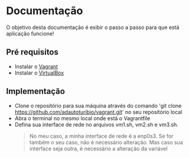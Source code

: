 # Documentação
O objetivo desta documentação é exibir o passo a passo para que está aplicação funcione!

## Pré requisitos

* Instalar o [Vagrant](https://developer.hashicorp.com/vagrant/downloads?product_intent=vagrant)
* Instalar o [VirtualBox](https://www.virtualbox.org/wiki/Downloads)
  
## Implementação

* Clone o repositório para sua máquina através do comando 'git clone https://github.com/adautoturibio/vagrant.git' no seu repositório local
* Abra o terminal no mesmo local onde está o Vagrantfile
* Defina sua interface de rede no arquivos vm1.sh, vm2.sh e vm3.sh.
  > No meu caso, a minha interface de rede é a enp0s3. Se for também o seu caso, não é necessário alteração. Mas caso sua interface seja outra, é necessário a alteração da variável
